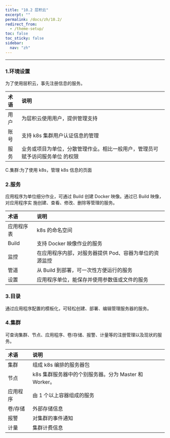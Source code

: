 ```yaml
---
title: "10.2 层积云"
excerpt: ""
permalink: /docs/zh/10.2/
redirect_from:
  - /theme-setup/
toc: false
toc_sticky: false
sidebar:
  nav: "zh"
---
```


---
### 1.环境设置

为了使用层积云，事先注册信息的服务。

| **术语** | **说明** |
| :--- | :--- |
| 用户 | 为层积云使用用户，提供管理支持 |
| 账号 | 支持 k8s 集群用户认证信息的管理 |
| 服务 | 业务或项目为单位，分散管理作业。相比一般用户，管理员可赋予访问服务单位 的权限 |

C.集群:为了使用 k8s，管理 k8s 信息的页面

### 2.服务

应用程序为单位细分作业，可通过 Build 创建 Docker 映像。通过已 Build 映像，对应用程序实 施创建、查看、修改、删除等管理的服务。

| **术语** | **说明** |
| :--- | :--- |
| 应用程序表 | k8s 的命名空间 |
| Build | 支持 Docker 映像作业的服务 |
| 监控 | 在应用程序内部，对服务器提供 Pod、容器为单位的资源监控 |
| 管道 | 从 Build 到部署，可一次性方便运行的服务 |
| 设置 | 应用程序单位，能保存并使用参数值或文件的服务 |

### 3.目录

通过应用程序配置的模板化，可轻松创建、部署、编辑管理服务器的服务。

### 4.集群

可查询集群、节点、应用程序、卷/存储、报警、计量等的注册管理以及现状的服务。

| **术语** | **说明** |
| :--- | :--- |
| 集群 | 组成 k8s 编排的服务器包 |
| 节点 | k8s 集群服务器中的个别服务器。分为 Master 和 Worker。 |
| 应用程序 | 由 1 个以上容器组成的服务 |
| 卷/存储 | 外部存储信息 |
| 报警 | 对集群的事件通知 |
| 计量 | 集群计费信息 |
